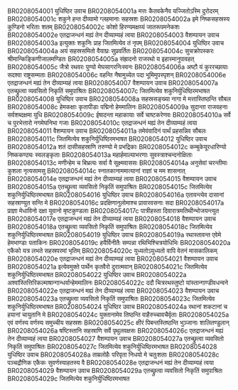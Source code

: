 BR0208054001	युधिष्ठिर उवाच
BR0208054001a	मत्तः कैतवकेनैव यज्जितोऽस्मि दुरोदरम्
BR0208054001c	शकुने हन्त दीव्यामो ग्लहमानाः सहस्रशः
BR0208054002a	इमे निष्कसहस्रस्य कुण्डिनो भरिताः शतम्
BR0208054002c	कोशो हिरण्यमक्षय्यं जातरूपमनेकशः
BR0208054002e	एतद्राजन्धनं मह्यं तेन दीव्याम्यहं त्वया
BR0208054003	वैशम्पायन उवाच
BR0208054003a	इत्युक्तः शकुनिः प्राह जितमित्येव तं नृपम्
BR0208054004	युधिष्ठिर उवाच
BR0208054004a	अयं सहस्रसमितो वैयाघ्रः सुप्रवर्तितः
BR0208054004c	सुचक्रोपस्करः श्रीमान्किङ्किणीजालमण्डितः
BR0208054005a	संह्रादनो राजरथो य इहास्मानुपावहत्
BR0208054005c	जैत्रो रथवरः पुण्यो मेघसागरनिःस्वनः
BR0208054006a	अष्टौ यं कुररच्छायाः सदश्वा राष्ट्रसम्मताः
BR0208054006c	वहन्ति नैषामुच्येत पदा भूमिमुपस्पृशन्
BR0208054006e	एतद्राजन्धनं मह्यं तेन दीव्याम्यहं त्वया
BR0208054007	वैशम्पायन उवाच
BR0208054007a	एतच्छ्रुत्वा व्यवसितो निकृतिं समुपाश्रितः
BR0208054007c	जितमित्येव शकुनिर्युधिष्ठिरमभाषत
BR0208054008	युधिष्ठिर उवाच
BR0208054008a	सहस्रसङ्ख्या नागा मे मत्तास्तिष्ठन्ति सौबल
BR0208054008c	हेमकक्षाः कृतापीडाः पद्मिनो हेममालिनः
BR0208054009a	सुदान्ता राजवहनाः सर्वशब्दक्षमा युधि
BR0208054009c	ईषादन्ता महाकायाः सर्वे चाष्टकरेणवः
BR0208054010a	सर्वे च पुरभेत्तारो नगमेघनिभा गजाः
BR0208054010c	एतद्राजन्धनं मह्यं तेन दीव्याम्यहं त्वया
BR0208054011	वैशम्पायन उवाच
BR0208054011a	तमेवंवादिनं पार्थं प्रहसन्निव सौबलः
BR0208054011c	जितमित्येव शकुनिर्युधिष्ठिरमभाषत
BR0208054012	युधिष्ठिर उवाच
BR0208054012a	शतं दासीसहस्राणि तरुण्यो मे प्रभद्रिकाः
BR0208054012c	कम्बुकेयूरधारिण्यो निष्ककण्ठ्यः स्वलङ्कृताः
BR0208054013a	महार्हमाल्याभरणाः सुवस्त्राश्चन्दनोक्षिताः
BR0208054013c	मणीन्हेम च बिभ्रत्यः सर्वा वै सूक्ष्मवाससः
BR0208054014a	अनुसेवां चरन्तीमाः कुशला नृत्यसामसु
BR0208054014c	स्नातकानाममात्यानां राज्ञां च मम शासनात्
BR0208054014e	एतद्राजन्धनं मह्यं तेन दीव्याम्यहं त्वया
BR0208054015	वैशम्पायन उवाच
BR0208054015a	एतच्छ्रुत्वा व्यवसितो निकृतिं समुपाश्रितः
BR0208054015c	जितमित्येव शकुनिर्युधिष्ठिरमभाषत
BR0208054016	युधिष्ठिर उवाच
BR0208054016a	एतावन्त्येव दासानां सहस्राण्युत सन्ति मे
BR0208054016c	प्रदक्षिणानुलोमाश्च प्रावारवसनाः सदा
BR0208054017a	प्राज्ञा मेधाविनो दक्षा युवानो मृष्टकुण्डलाः
BR0208054017c	पात्रीहस्ता दिवारात्रमतिथीन्भोजयन्त्युत
BR0208054017e	एतद्राजन्धनं मह्यं तेन दीव्याम्यहं त्वया
BR0208054018	वैशम्पायन उवाच
BR0208054018a	एतच्छ्रुत्वा व्यवसितो निकृतिं समुपाश्रितः
BR0208054018c	जितमित्येव शकुनिर्युधिष्ठिरमभाषत
BR0208054019	युधिष्ठिर उवाच
BR0208054019a	रथास्तावन्त एवेमे हेमभाण्डाः पताकिनः
BR0208054019c	हयैर्विनीतैः सम्पन्ना रथिभिश्चित्रयोधिभिः
BR0208054020a	एकैको यत्र लभते सहस्रपरमां भृतिम्
BR0208054020c	युध्यतोऽयुध्यतो वापि वेतनं मासकालिकम्
BR0208054020e	एतद्राजन्धनं मह्यं तेन दीव्याम्यहं त्वया
BR0208054021	वैशम्पायन उवाच
BR0208054021a	इत्येवमुक्ते पार्थेन कृतवैरो दुरात्मवान्
BR0208054021c	जितमित्येव शकुनिर्युधिष्ठिरमभाषत
BR0208054022	युधिष्ठिर उवाच
BR0208054022a	अश्वांस्तित्तिरिकल्माषान्गान्धर्वान्हेममालिनः
BR0208054022c	ददौ चित्ररथस्तुष्टो यांस्तान्गाण्डीवधन्वने
BR0208054022e	एतद्राजन्धनं मह्यं तेन दीव्याम्यहं त्वया
BR0208054023	वैशम्पायन उवाच
BR0208054023a	एतच्छ्रुत्वा व्यवसितो निकृतिं समुपाश्रितः
BR0208054023c	जितमित्येव शकुनिर्युधिष्ठिरमभाषत
BR0208054024	युधिष्ठिर उवाच
BR0208054024a	रथानां शकटानां च हयानां चायुतानि मे
BR0208054024c	युक्तानामेव तिष्ठन्ति वाहैरुच्चावचैर्वृताः
BR0208054025a	एवं वर्णस्य वर्णस्य समुच्चीय सहस्रशः
BR0208054025c	क्षीरं पिबन्तस्तिष्ठन्ति भुञ्जानाः शालितण्डुलान्
BR0208054026a	षष्टिस्तानि सहस्राणि सर्वे पृथुलवक्षसः
BR0208054026c	एतद्राजन्धनं मह्यं तेन दीव्याम्यहं त्वया
BR0208054027	वैशम्पायन उवाच
BR0208054027a	एतच्छ्रुत्वा व्यवसितो निकृतिं समुपाश्रितः
BR0208054027c	जितमित्येव शकुनिर्युधिष्ठिरमभाषत
BR0208054028	युधिष्ठिर उवाच
BR0208054028a	ताम्रलोहैः परिवृता निधयो मे चतुःशताः
BR0208054028c	पञ्चद्रौणिक एकैकः सुवर्णस्याहतस्य वै
BR0208054028e	एतद्राजन्धनं मह्यं तेन दीव्याम्यहं त्वया
BR0208054029	वैशम्पायन उवाच
BR0208054029a	एतच्छ्रुत्वा व्यवसितो निकृतिं समुपाश्रितः
BR0208054029c	जितमित्येव शकुनिर्युधिष्ठिरमभाषत
